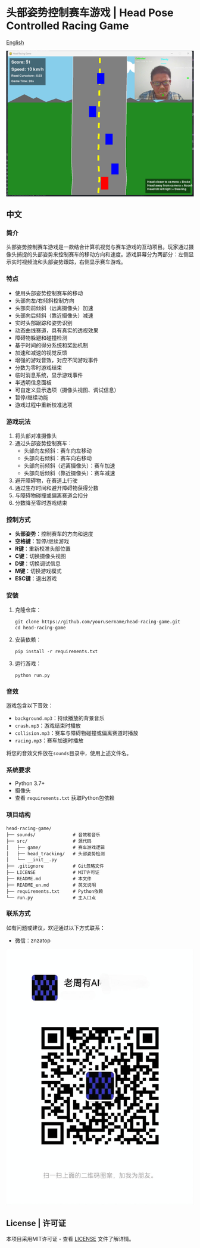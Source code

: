 # 头部姿势控制赛车游戏 | Head Pose Controlled Racing Game

[English](README_en.md)

![游戏演示](https://github.com/wangqiqi/interesting_assets/raw/main/images/head_racing_game.png)

## 中文

### 简介

头部姿势控制赛车游戏是一款结合计算机视觉与赛车游戏的互动项目。玩家通过摄像头捕捉的头部姿势来控制赛车的移动方向和速度。游戏屏幕分为两部分：左侧显示实时视频流和头部姿势跟踪，右侧显示赛车游戏。

### 特点

- 使用头部姿势控制赛车的移动
- 头部向左/右倾斜控制方向
- 头部向前倾斜（远离摄像头）加速
- 头部向后倾斜（靠近摄像头）减速
- 实时头部跟踪和姿势识别
- 动态曲线赛道，具有真实的透视效果
- 障碍物躲避和碰撞检测
- 基于时间的得分系统和奖励机制
- 加速和减速的视觉反馈
- 增强的游戏音效，对应不同游戏事件
- 分数为零时游戏结束
- 临时消息系统，显示游戏事件
- 半透明信息面板
- 可自定义显示选项（摄像头视图、调试信息）
- 暂停/继续功能
- 游戏过程中重新校准选项

### 游戏玩法

1. 将头部对准摄像头
2. 通过头部姿势控制赛车：
   - 头部向左倾斜：赛车向左移动
   - 头部向右倾斜：赛车向右移动
   - 头部向前倾斜（远离摄像头）：赛车加速
   - 头部向后倾斜（靠近摄像头）：赛车减速
3. 避开障碍物，在赛道上行驶
4. 通过生存时间和避开障碍物获得分数
5. 与障碍物碰撞或偏离赛道会扣分
6. 分数降至零时游戏结束

### 控制方式

- **头部姿势**：控制赛车的方向和速度
- **空格键**：暂停/继续游戏
- **R键**：重新校准头部位置
- **C键**：切换摄像头视图
- **D键**：切换调试信息
- **M键**：切换游戏模式
- **ESC键**：退出游戏

### 安装

1. 克隆仓库：
   ```
   git clone https://github.com/yourusername/head-racing-game.git
   cd head-racing-game
   ```

2. 安装依赖：
   ```
   pip install -r requirements.txt
   ```

3. 运行游戏：
   ```
   python run.py
   ```

### 音效

游戏包含以下音效：
- `background.mp3`：持续播放的背景音乐
- `crash.mp3`：游戏结束时播放
- `collision.mp3`：赛车与障碍物碰撞或偏离赛道时播放
- `racing.mp3`：赛车加速时播放

将您的音效文件放在`sounds`目录中，使用上述文件名。

### 系统要求

- Python 3.7+
- 摄像头
- 查看 `requirements.txt` 获取Python包依赖

### 项目结构

```
head-racing-game/
├── sounds/              # 音效和音乐
├── src/                 # 源代码
│   ├── game/            # 赛车游戏逻辑
│   ├── head_tracking/   # 头部姿势检测
│   └── __init__.py
├── .gitignore           # Git忽略文件
├── LICENSE              # MIT许可证
├── README.md            # 本文件
├── README_en.md         # 英文说明
├── requirements.txt     # Python依赖
└── run.py               # 主入口点
```

### 联系方式

如有问题或建议，欢迎通过以下方式联系：

- 微信：znzatop

![微信](https://github.com/wangqiqi/interesting_assets/raw/main/images/wechat.jpg)

## License | 许可证

本项目采用MIT许可证 - 查看 [LICENSE](LICENSE) 文件了解详情。